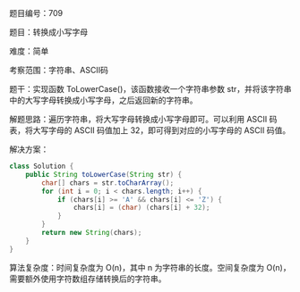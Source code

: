 题目编号：709

题目：转换成小写字母

难度：简单

考察范围：字符串、ASCII码

题干：实现函数 ToLowerCase()，该函数接收一个字符串参数 str，并将该字符串中的大写字母转换成小写字母，之后返回新的字符串。

解题思路：遍历字符串，将大写字母转换成小写字母即可。可以利用 ASCII 码表，将大写字母的 ASCII 码值加上 32，即可得到对应的小写字母的 ASCII 码值。

解决方案：

```java
class Solution {
    public String toLowerCase(String str) {
        char[] chars = str.toCharArray();
        for (int i = 0; i < chars.length; i++) {
            if (chars[i] >= 'A' && chars[i] <= 'Z') {
                chars[i] = (char) (chars[i] + 32);
            }
        }
        return new String(chars);
    }
}
```

算法复杂度：时间复杂度为 O(n)，其中 n 为字符串的长度。空间复杂度为 O(n)，需要额外使用字符数组存储转换后的字符串。